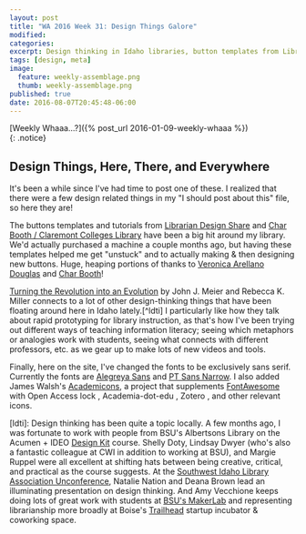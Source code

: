 ```yaml
---
layout: post
title: "WA 2016 Week 31: Design Things Galore"
modified:
categories: 
excerpt: Design thinking in Idaho libraries, button templates from Librarian Design Share and Char Booth, and a few minor site font updates.  
tags: [design, meta]
image:
  feature: weekly-assemblage.png
  thumb: weekly-assemblage.png
published: true
date: 2016-08-07T20:45:48-06:00
---
```

  
[Weekly Whaaa…?]({% post_url 2016-01-09-weekly-whaaa %})  
{: .notice}  

## Design Things, Here, There, and Everywhere  

It's been a while since I've had time to post one of these. I realized that there were a few design related things in my "I should post about this" file, so here they are!     

The buttons templates and tutorials from [Librarian Design Share](https://librariandesignshare.org/2016/07/22/buttons-for-the-people/) and [Char Booth / Claremont Colleges Library](http://libguides.libraries.claremont.edu/c.php?g=317475&p=2119611) have been a big hit around my library. We'd actually purchased a machine a couple months ago, but having these templates helped me get "unstuck" and to actually making & then designing new buttons. Huge, heaping portions of thanks to [Veronica Arellano Douglas](https://veronicaarellanodouglas.com) and [Char Booth](https://infomational.wordpress.com)!  

[Turning the Revolution into an Evolution](http://crln.acrl.org/content/77/6/283.full.pdf+html) by John J. Meier and Rebecca K. Miller connects to a lot of other design-thinking things that have been floating around here in Idaho lately.[^ldti] I particularly like how they talk about rapid prototyping for library instruction, as that's how I've been trying out different ways of teaching information literacy; seeing which metaphors or analogies work with students, seeing what connects with different professors, etc. as we gear up to make lots of new videos and tools.  

Finally, here on the site, I've changed the fonts to be exclusively sans serif. Currently the fonts are [Alegreya Sans](https://fonts.google.com/specimen/Alegreya+Sans) and [PT Sans Narrow](https://fonts.google.com/specimen/PT+Sans+Narrow). I also added James Walsh's [Academicons](http://jpswalsh.github.io/academicons/), a project that supplements [FontAwesome](http://fontawesome.io) with Open Access lock <i class="ai ai-open-access-square"></i>, Academia-dot-edu <i class="ai ai-academia-square"></i>, Zotero <i class="ai ai-zotero-square"></i>, and other relevant icons.  

[ldti]: Design thinking has been quite a topic locally. A few months ago, I was fortunate to work with people from BSU's Albertsons Library on the Acumen + IDEO [Design Kit](http://www.designkit.org) course. Shelly Doty, Lindsay Dwyer (who's also a fantastic colleague at CWI in addition to working at BSU), and Margie Ruppel were all excellent at shifting hats between being creative, critical, and practical as the course suggests. At the [Southwest Idaho Library Association Unconference](http://idaholibraries.org/conferences/regional-conferences/unconference-registration/), Natalie Nation and Deana Brown lead an illuminating presentation on design thinking. And Amy Vecchione keeps doing lots of great work with students at [BSU's MakerLab](https://makerlab.boisestate.edu) and representing librarianship more broadly at Boise's [Trailhead](http://trailheadboise.org/event/office-hours-amy-vecchione/) startup incubator & coworking space.    
